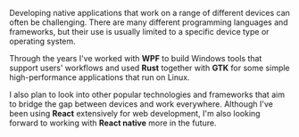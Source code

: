 Developing native applications that work on a range of different devices
can often be challenging. There are many different programming languages and
frameworks, but their use is usually limited to a specific device type or operating system.

Through the years I've worked with **WPF** to build
Windows tools that support users' workflows and used **Rust** together with **GTK** for
some simple high-performance applications that run on Linux.

I also plan to look into other popular technologies and frameworks that aim to
bridge the gap between devices and work everywhere.
Although I've been using **React** extensively for web development,
I'm also looking forward to working with **React native** more in the future.
